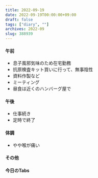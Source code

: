 ```yaml
---
title: 2022-09-19
date: 2022-09-19T00:00:00+09:00
draft: false
tags: ["diary", ""]
archives: 2022-09
slug: 388939
---
```

#### 午前
- 息子風邪気味のため在宅勤務
- 抗原検査キット買いに行って、無事陰性
- 資料作製など
- ミーティング
- 昼食は近くのハンバーグ屋で
#### 午後
- 仕事続き
- 定時で終了
#### 体調
- やや喉が痛い
#### その他
#### 今日のTabs
